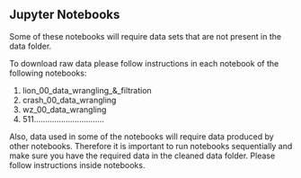 ## Jupyter Notebooks

Some of these notebooks will require data sets that are not present in the data folder. 

To download raw data please follow instructions in each notebook of the following notebooks:
1. lion_00_data_wrangling_&_filtration
2. crash_00_data_wrangling
3. wz_00_data_wrangling
4. 511...............................

Also, data used in some of the notebooks will require data produced by other notebooks. Therefore it is important to run notebooks sequentially and make sure you have the required data in the cleaned data folder. Please follow instructions inside notebooks.
